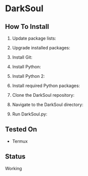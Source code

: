 # DarkSoul

## How To Install

1. Update package lists:

2. Upgrade installed packages:

3. Install Git:

4. Install Python:

4. Install Python 2:

6. Install required Python packages:

7. Clone the DarkSoul repository:

8. Navigate to the DarkSoul directory:

9. Run DarkSoul.py:

## Tested On
- Termux

## Status
Working
